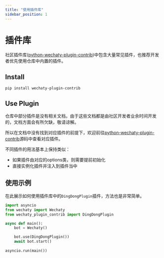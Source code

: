 ```yaml
---
title: "使用插件库"
sidebar_position: 1
---
```


# 插件库

社区插件库([python-wechaty-plugin-contrib](http://www.github.com/wechaty/python-wechaty-plugin-contrib))中包含大量常见插件，也推荐开发者优先使用仓库中内置的插件。

## Install

```shell
pip install wechaty-plugin-contrib
```

## Use Plugin

仓库中部分插件是没有相关文档，由于这些文档都是由社区开发者业余时间开发的，文档方面会有所欠缺，敬请谅解。

所以在文档中没有找到对应插件的前提下，欢迎前往[python-wechaty-plugin-contrib](https://github.com/wechaty/python-wechaty-plugin-contrib/tree/master/src/wechaty_plugin_contrib/contrib)源码中查看对应插件。

不同插件的用法基本上保持类似：

* 如果插件由对应的options类，则需要提前初始化
* 直接实例化插件并注入到插件当中

## 使用示例

在此展示如何使用插件库中的`DingDongPlugin`插件，方法也是非常简单。

```python
import asyncio
from wechaty import Wechaty
from wechaty_plugin_contrib import DingDongPlugin

async def main():
    bot = Wechaty()

    bot.use(DingDongPlugin())
    await bot.start()
    
asyncio.run(main())
```
